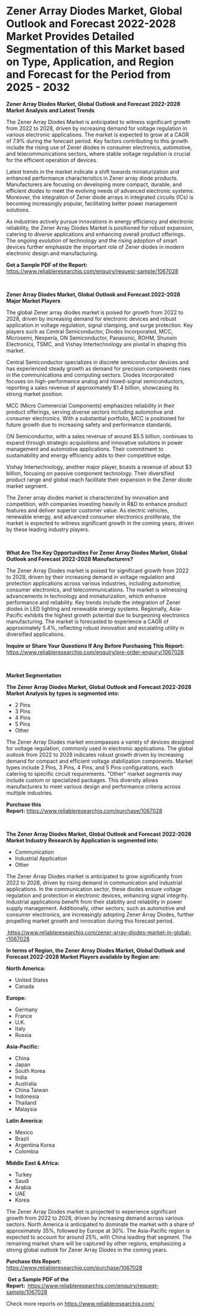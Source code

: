 <p><h1>Zener Array Diodes Market, Global Outlook and Forecast 2022-2028 Market Provides Detailed Segmentation of this Market based on Type, Application, and Region and Forecast for the Period from 2025 - 2032</h1></p><p><strong>Zener Array Diodes Market, Global Outlook and Forecast 2022-2028 Market Analysis and Latest Trends</strong></p>
<p><p>The Zener Array Diodes Market is anticipated to witness significant growth from 2022 to 2028, driven by increasing demand for voltage regulation in various electronic applications. The market is expected to grow at a CAGR of 7.9% during the forecast period. Key factors contributing to this growth include the rising use of Zener diodes in consumer electronics, automotive, and telecommunications sectors, where stable voltage regulation is crucial for the efficient operation of devices.</p><p>Latest trends in the market indicate a shift towards miniaturization and enhanced performance characteristics in Zener array diode products. Manufacturers are focusing on developing more compact, durable, and efficient diodes to meet the evolving needs of advanced electronic systems. Moreover, the integration of Zener diode arrays in integrated circuits (ICs) is becoming increasingly popular, facilitating better power management solutions.</p><p>As industries actively pursue innovations in energy efficiency and electronic reliability, the Zener Array Diodes Market is positioned for robust expansion, catering to diverse applications and enhancing overall product offerings. The ongoing evolution of technology and the rising adoption of smart devices further emphasize the important role of Zener diodes in modern electronic design and manufacturing.</p></p>
<p><strong>Get a Sample PDF of the Report:&nbsp;</strong> <a href="https://www.reliableresearchiq.com/enquiry/request-sample/1067028?utm_campaign=3500&utm_medium=2&utm_source=Github&utm_content=ia&utm_term=21032025&utm_id=zener-array-diodes-market-global-outlook-and-forecast-2022-2028">https://www.reliableresearchiq.com/enquiry/request-sample/1067028</a></p>
<p>&nbsp;</p>
<p><strong>Zener Array Diodes Market, Global Outlook and Forecast 2022-2028 Major Market Players</strong></p>
<p><p>The global Zener array diodes market is poised for growth from 2022 to 2028, driven by increasing demand for electronic devices and robust application in voltage regulation, signal clamping, and surge protection. Key players such as Central Semiconductor, Diodes Incorporated, MCC, Microsemi, Nexperia, ON Semiconductor, Panasonic, ROHM, Shunxin Electronics, TSMC, and Vishay Intertechnology are pivotal in shaping this market.</p><p>Central Semiconductor specializes in discrete semiconductor devices and has experienced steady growth as demand for precision components rises in the communications and computing sectors. Diodes Incorporated focuses on high-performance analog and mixed-signal semiconductors, reporting a sales revenue of approximately $1.4 billion, showcasing its strong market position.</p><p>MCC (Micro Commercial Components) emphasizes reliability in their product offerings, serving diverse sectors including automotive and consumer electronics. With a substantial portfolio, MCC is positioned for future growth due to increasing safety and performance standards. </p><p>ON Semiconductor, with a sales revenue of around $5.5 billion, continues to expand through strategic acquisitions and innovative solutions in power management and automotive applications. Their commitment to sustainability and energy efficiency adds to their competitive edge.</p><p>Vishay Intertechnology, another major player, boasts a revenue of about $3 billion, focusing on passive component technology. Their diversified product range and global reach facilitate their expansion in the Zener diode market segment.</p><p>The Zener array diodes market is characterized by innovation and competition, with companies investing heavily in R&D to enhance product features and deliver superior customer value. As electric vehicles, renewable energy, and advanced consumer electronics proliferate, the market is expected to witness significant growth in the coming years, driven by these leading industry players.</p></p>
<p>&nbsp;</p>
<p><strong>What Are The Key Opportunities For Zener Array Diodes Market, Global Outlook and Forecast 2022-2028 Manufacturers?</strong></p>
<p><p>The Zener Array Diodes market is poised for significant growth from 2022 to 2028, driven by their increasing demand in voltage regulation and protection applications across various industries, including automotive, consumer electronics, and telecommunications. The market is witnessing advancements in technology and miniaturization, which enhance performance and reliability. Key trends include the integration of Zener diodes in LED lighting and renewable energy systems. Regionally, Asia-Pacific exhibits the highest growth potential due to burgeoning electronics manufacturing. The market is forecasted to experience a CAGR of approximately 5.4%, reflecting robust innovation and escalating utility in diversified applications.</p></p>
<p><strong>Inquire or Share Your Questions If Any Before Purchasing This Report:</strong> <a href="https://www.reliableresearchiq.com/enquiry/pre-order-enquiry/1067028?utm_campaign=3500&utm_medium=2&utm_source=Github&utm_content=ia&utm_term=21032025&utm_id=zener-array-diodes-market-global-outlook-and-forecast-2022-2028">https://www.reliableresearchiq.com/enquiry/pre-order-enquiry/1067028</a></p>
<p>&nbsp;</p>
<p><strong>Market Segmentation</strong></p>
<p><strong>The Zener Array Diodes Market, Global Outlook and Forecast 2022-2028 Market Analysis by types is segmented into:</strong></p>
<p><ul><li>2 Pins</li><li>3 Pins</li><li>4 Pins</li><li>5 Pins</li><li>Other</li></ul></p>
<p><p>The Zener Array Diodes market encompasses a variety of devices designed for voltage regulation, commonly used in electronic applications. The global outlook from 2022 to 2028 indicates robust growth driven by increasing demand for compact and efficient voltage stabilization components. Market types include 2 Pins, 3 Pins, 4 Pins, and 5 Pins configurations, each catering to specific circuit requirements. "Other" market segments may include custom or specialized packages. This diversity allows manufacturers to meet various design and performance criteria across multiple industries.</p></p>
<p><strong>Purchase this Report:&nbsp;</strong><a href="https://www.reliableresearchiq.com/purchase/1067028?utm_campaign=3500&utm_medium=2&utm_source=Github&utm_content=ia&utm_term=21032025&utm_id=zener-array-diodes-market-global-outlook-and-forecast-2022-2028">https://www.reliableresearchiq.com/purchase/1067028</a></p>
<p>&nbsp;</p>
<p><strong>The Zener Array Diodes Market, Global Outlook and Forecast 2022-2028 Market Industry Research by Application is segmented into:</strong></p>
<p><ul><li>Communication</li><li>Industrial Application</li><li>Other</li></ul></p>
<p><p>The Zener Array Diodes market is anticipated to grow significantly from 2022 to 2028, driven by rising demand in communication and industrial applications. In the communication sector, these diodes ensure voltage regulation and protection in electronic devices, enhancing signal integrity. Industrial applications benefit from their stability and reliability in power supply management. Additionally, other sectors, such as automotive and consumer electronics, are increasingly adopting Zener Array Diodes, further propelling market growth and innovation during this forecast period.</p></p>
<p><a href="https://www.reliableresearchiq.com/zener-array-diodes-market-in-global-r1067028?utm_campaign=3500&utm_medium=2&utm_source=Github&utm_content=ia&utm_term=21032025&utm_id=zener-array-diodes-market-global-outlook-and-forecast-2022-2028">&nbsp;https://www.reliableresearchiq.com/zener-array-diodes-market-in-global-r1067028</a></p>
<p><strong>In terms of Region, the Zener Array Diodes Market, Global Outlook and Forecast 2022-2028 Market Players available by Region are:</strong></p>
<p>
    <p> <strong> North America: </strong>
        <ul>
            <li>United States</li>
            <li>Canada</li>
        </ul>
        </p> 
    <p> <strong> Europe: </strong>
        <ul>
            <li>Germany</li>
            <li>France</li>
            <li>U.K.</li>
            <li>Italy</li>
            <li>Russia</li>
        </ul>
        </p> 
    <p> <strong> Asia-Pacific: </strong>
        <ul>
            <li>China</li>
            <li>Japan</li>
            <li>South Korea</li>
            <li>India</li>
            <li>Australia</li>
            <li>China Taiwan</li>
            <li>Indonesia</li>
            <li>Thailand</li>
            <li>Malaysia</li>
        </ul>
        </p> 
    <p> <strong> Latin America: </strong>
        <ul>
            <li>Mexico</li>
            <li>Brazil</li>
            <li>Argentina Korea</li>
            <li>Colombia</li>
        </ul>
        </p> 
    <p> <strong> Middle East & Africa: </strong>
        <ul>
            <li>Turkey</li>
            <li>Saudi</li>
            <li>Arabia</li>
            <li>UAE</li>
            <li>Korea</li>
        </ul>
    </p>
    </p>
<p><p>The Zener Array Diodes market is projected to experience significant growth from 2022 to 2028, driven by increasing demand across various sectors. North America is anticipated to dominate the market with a share of approximately 35%, followed by Europe at 30%. The Asia-Pacific region is expected to account for around 25%, with China leading that segment. The remaining market share will be captured by other regions, emphasizing a strong global outlook for Zener Array Diodes in the coming years.</p></p>
<p><strong>Purchase this Report: </strong><a href="https://www.reliableresearchiq.com/purchase/1067028?utm_campaign=3500&utm_medium=2&utm_source=Github&utm_content=ia&utm_term=21032025&utm_id=zener-array-diodes-market-global-outlook-and-forecast-2022-2028">https://www.reliableresearchiq.com/purchase/1067028</a></p>
<p>&nbsp;<strong>Get a Sample PDF of the Report:&nbsp;&nbsp;</strong><a href="https://www.reliableresearchiq.com/enquiry/request-sample/1067028?utm_campaign=3500&utm_medium=2&utm_source=Github&utm_content=ia&utm_term=21032025&utm_id=zener-array-diodes-market-global-outlook-and-forecast-2022-2028">https://www.reliableresearchiq.com/enquiry/request-sample/1067028</a></p>
<p><strong></strong></p>
<p>Check more reports on <a href="https://www.reliableresearchiq.com/?utm_campaign=3500&utm_medium=2&utm_source=Github&utm_content=ia&utm_term=21032025&utm_id=zener-array-diodes-market-global-outlook-and-forecast-2022-2028">https://www.reliableresearchiq.com/</a></p>